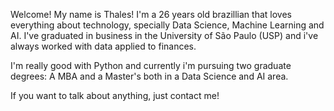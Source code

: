 Welcome! My name is Thales!
I'm a 26 years old brazillian that loves everything about technology, specially Data Science, Machine Learning and AI.
I've graduated in business in the University of São Paulo (USP) and i've always worked with data applied to finances.

I'm really good with Python and currently i'm pursuing two graduate degrees: A MBA and a Master's both in a Data Science and AI area.


If you want to talk about anything, just contact me!
